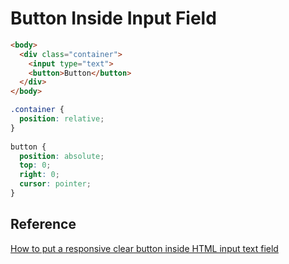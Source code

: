 # Button Inside Input Field
```html
<body>
  <div class="container">
    <input type="text">
    <button>Button</button>
  </div>
</body>
```
```css
.container {
  position: relative;
}
      
button {
  position: absolute;
  top: 0;
  right: 0;
  cursor: pointer;
}
```

## Reference
[How to put a responsive clear button inside HTML input text field](https://www.geeksforgeeks.org/how-to-put-a-responsive-clear-button-inside-html-input-text-field/)
